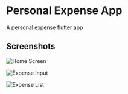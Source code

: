 # Personal Expense App
A personal expense flutter app

## Screenshots
![Home Screen](https://i.ibb.co/V2qBVdG/personal-expense00.jpg "Home Screen")

![Expense Input](https://i.ibb.co/zrQc422/personal-expense0.jpg "Expense Input")

![Expense List](https://i.ibb.co/RHKkG2h/personal-expense.jpg "Expense Input")

